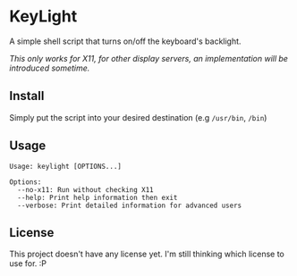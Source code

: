 # KeyLight
A simple shell script that turns on/off the keyboard's backlight.

*This only works for X11, for other display servers, an implementation will be introduced sometime.*

## Install
Simply put the script into your desired destination (e.g `/usr/bin`, `/bin`)

## Usage
```shell
Usage: keylight [OPTIONS...]

Options:
  --no-x11: Run without checking X11
  --help: Print help information then exit
  --verbose: Print detailed information for advanced users
```

## License
This project doesn't have any license yet. I'm still thinking which license to use for. :P
